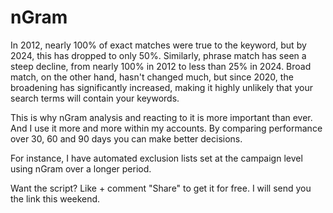 # nGram
In 2012, nearly 100% of exact matches were true to the keyword, but by 2024, this has dropped to only 50%. Similarly, phrase match has seen a steep decline, from nearly 100% in 2012 to less than 25% in 2024. Broad match, on the other hand, hasn't changed much, but since 2020, the broadening has significantly increased, making it highly unlikely that your search terms will contain your keywords.

This is why nGram analysis and reacting to it is more important than ever. And I use it more and more within my accounts. By comparing performance over 30, 60 and 90 days you can make better decisions.

For instance, I have automated exclusion lists set at the campaign level using nGram over a longer period.

Want the script? Like + comment "Share" to get it for free. I will send you the link this weekend.
